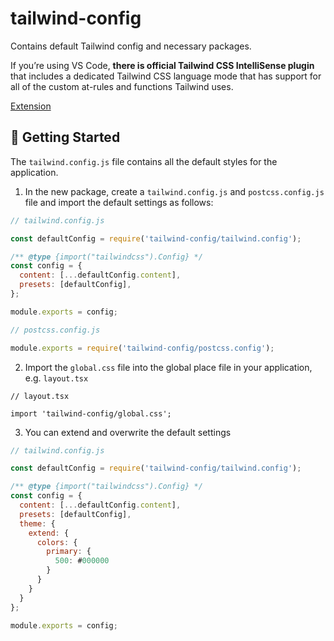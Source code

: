 # tailwind-config

Contains default Tailwind config and necessary packages.

If you’re using VS Code, **there is official Tailwind CSS IntelliSense plugin** that includes a dedicated Tailwind CSS language mode that has support for all of the custom at-rules and functions Tailwind uses.

[Extension](https://marketplace.visualstudio.com/items?itemName=bradlc.vscode-tailwindcss)

## 🎯 Getting Started

The `tailwind.config.js` file contains all the default styles for the application.

1. In the new package, create a `tailwind.config.js` and `postcss.config.js` file and import the default settings as follows:

```js
// tailwind.config.js

const defaultConfig = require('tailwind-config/tailwind.config');

/** @type {import("tailwindcss").Config} */
const config = {
  content: [...defaultConfig.content],
  presets: [defaultConfig],
};

module.exports = config;
```

```js
// postcss.config.js

module.exports = require('tailwind-config/postcss.config');
```

2. Import the `global.css` file into the global place file in your application, e.g. `layout.tsx`

```tsx
// layout.tsx

import 'tailwind-config/global.css';
```

3. You can extend and overwrite the default settings

```js
// tailwind.config.js

const defaultConfig = require('tailwind-config/tailwind.config');

/** @type {import("tailwindcss").Config} */
const config = {
  content: [...defaultConfig.content],
  presets: [defaultConfig],
  theme: {
    extend: {
      colors: {
        primary: {
          500: #000000
        }
      }
    }
  }
};

module.exports = config;
```
